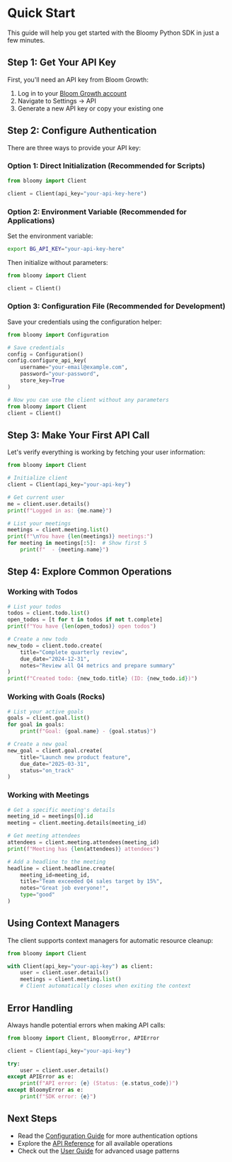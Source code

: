 # Quick Start

This guide will help you get started with the Bloomy Python SDK in just a few minutes.

## Step 1: Get Your API Key

First, you'll need an API key from Bloom Growth:

1. Log in to your [Bloom Growth account](https://app.bloomgrowth.com)
2. Navigate to Settings → API
3. Generate a new API key or copy your existing one

## Step 2: Configure Authentication

There are three ways to provide your API key:

### Option 1: Direct Initialization (Recommended for Scripts)

```python
from bloomy import Client

client = Client(api_key="your-api-key-here")
```

### Option 2: Environment Variable (Recommended for Applications)

Set the environment variable:

```bash
export BG_API_KEY="your-api-key-here"
```

Then initialize without parameters:

```python
from bloomy import Client

client = Client()
```

### Option 3: Configuration File (Recommended for Development)

Save your credentials using the configuration helper:

```python
from bloomy import Configuration

# Save credentials
config = Configuration()
config.configure_api_key(
    username="your-email@example.com",
    password="your-password",
    store_key=True
)

# Now you can use the client without any parameters
from bloomy import Client
client = Client()
```

## Step 3: Make Your First API Call

Let's verify everything is working by fetching your user information:

```python
from bloomy import Client

# Initialize client
client = Client(api_key="your-api-key")

# Get current user
me = client.user.details()
print(f"Logged in as: {me.name}")

# List your meetings
meetings = client.meeting.list()
print(f"\nYou have {len(meetings)} meetings:")
for meeting in meetings[:5]:  # Show first 5
    print(f"  - {meeting.name}")
```

## Step 4: Explore Common Operations

### Working with Todos

```python
# List your todos
todos = client.todo.list()
open_todos = [t for t in todos if not t.complete]
print(f"You have {len(open_todos)} open todos")

# Create a new todo
new_todo = client.todo.create(
    title="Complete quarterly review",
    due_date="2024-12-31",
    notes="Review all Q4 metrics and prepare summary"
)
print(f"Created todo: {new_todo.title} (ID: {new_todo.id})")
```

### Working with Goals (Rocks)

```python
# List your active goals
goals = client.goal.list()
for goal in goals:
    print(f"Goal: {goal.name} - {goal.status}")

# Create a new goal
new_goal = client.goal.create(
    title="Launch new product feature",
    due_date="2025-03-31",
    status="on_track"
)
```

### Working with Meetings

```python
# Get a specific meeting's details
meeting_id = meetings[0].id
meeting = client.meeting.details(meeting_id)

# Get meeting attendees
attendees = client.meeting.attendees(meeting_id)
print(f"Meeting has {len(attendees)} attendees")

# Add a headline to the meeting
headline = client.headline.create(
    meeting_id=meeting_id,
    title="Team exceeded Q4 sales target by 15%",
    notes="Great job everyone!",
    type="good"
)
```

## Using Context Managers

The client supports context managers for automatic resource cleanup:

```python
from bloomy import Client

with Client(api_key="your-api-key") as client:
    user = client.user.details()
    meetings = client.meeting.list()
    # Client automatically closes when exiting the context
```

## Error Handling

Always handle potential errors when making API calls:

```python
from bloomy import Client, BloomyError, APIError

client = Client(api_key="your-api-key")

try:
    user = client.user.details()
except APIError as e:
    print(f"API error: {e} (Status: {e.status_code})")
except BloomyError as e:
    print(f"SDK error: {e}")
```

## Next Steps

- Read the [Configuration Guide](configuration.md) for more authentication options
- Explore the [API Reference](../api/client.md) for all available operations
- Check out the [User Guide](../guide/usage.md) for advanced usage patterns